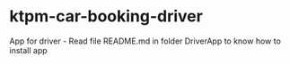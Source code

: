 # ktpm-car-booking-driver
App for driver - 
Read file README.md in folder DriverApp to know how to install app
